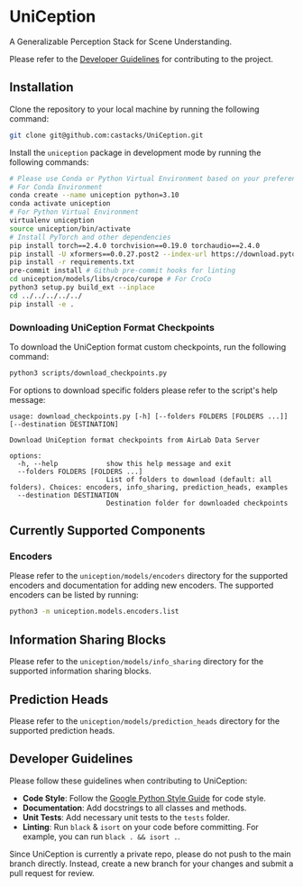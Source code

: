 # UniCeption

A Generalizable Perception Stack for Scene Understanding. 

Please refer to the [Developer Guidelines](#developer-guidelines) for contributing to the project.

## Installation

Clone the repository to your local machine by running the following command:

```bash
git clone git@github.com:castacks/UniCeption.git
```

Install the `uniception` package in development mode by running the following commands:

```bash
# Please use Conda or Python Virtual Environment based on your preference
# For Conda Environment
conda create --name uniception python=3.10
conda activate uniception
# For Python Virtual Environment
virtualenv uniception
source uniception/bin/activate
# Install PyTorch and other dependencies
pip install torch==2.4.0 torchvision==0.19.0 torchaudio==2.4.0
pip install -U xformers==0.0.27.post2 --index-url https://download.pytorch.org/whl/cu121
pip install -r requirements.txt
pre-commit install # Github pre-commit hooks for linting
cd uniception/models/libs/croco/curope # For CroCo
python3 setup.py build_ext --inplace
cd ../../../../../
pip install -e .
```

### Downloading UniCeption Format Checkpoints

To download the UniCeption format custom checkpoints, run the following command:

```bash
python3 scripts/download_checkpoints.py
```

For options to download specific folders please refer to the script's help message:

```
usage: download_checkpoints.py [-h] [--folders FOLDERS [FOLDERS ...]] [--destination DESTINATION]

Download UniCeption format checkpoints from AirLab Data Server

options:
  -h, --help            show this help message and exit
  --folders FOLDERS [FOLDERS ...]
                        List of folders to download (default: all folders). Choices: encoders, info_sharing, prediction_heads, examples
  --destination DESTINATION
                        Destination folder for downloaded checkpoints
```


## Currently Supported Components

### Encoders

Please refer to the `uniception/models/encoders` directory for the supported encoders and documentation for adding new encoders. The supported encoders can be listed by running:

```bash
python3 -m uniception.models.encoders.list
```

## Information Sharing Blocks

Please refer to the `uniception/models/info_sharing` directory for the supported information sharing blocks.

## Prediction Heads

Please refer to the `uniception/models/prediction_heads` directory for the supported prediction heads.

## Developer Guidelines

Please follow these guidelines when contributing to UniCeption:
- **Code Style**: Follow the [Google Python Style Guide](https://google.github.io/styleguide/pyguide.html) for code style.
- **Documentation**: Add docstrings to all classes and methods.
- **Unit Tests**: Add necessary unit tests to the `tests` folder.
- **Linting**: Run `black` & `isort` on your code before committing. For example, you can run `black . && isort .`.

Since UniCeption is currently a private repo, please do not push to the main branch directly. Instead, create a new branch for your changes and submit a pull request for review.